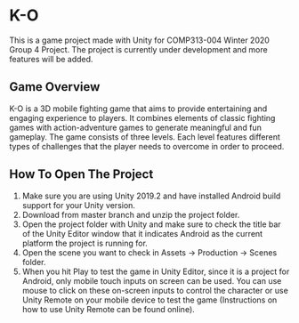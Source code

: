 # K-O
 This is a game project made with Unity for COMP313-004 Winter 2020 Group 4 Project. The project is currently under development and more features will be added. 

## Game Overview

K-O is a 3D mobile fighting game that aims to provide entertaining and engaging experience to players. It combines elements of classic fighting games with action-adventure games to generate meaningful and fun gameplay. The game consists of three levels. Each level features different types of challenges that the player needs to overcome in order to proceed. 

## How To Open The Project

1. Make sure you are using Unity 2019.2 and have installed Android build support for your Unity version.
2. Download from master branch and unzip the project folder.
3. Open the project folder with Unity and make sure to check the title bar of the Unity Editor window that it indicates Android as the current platform the project is running for.
4. Open the scene you want to check in Assets -> Production -> Scenes folder.
5. When you hit Play to test the game in Unity Editor, since it is a project for Android, only mobile touch inputs on screen can be used. You can use mouse to click on these on-screen inputs to control the character or use Unity Remote on your mobile device to test the game (Instructions on how to use Unity Remote can be found online). 
